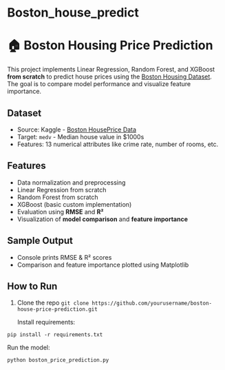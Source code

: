 # Boston_house_predict
# 🏠 Boston Housing Price Prediction

This project implements Linear Regression, Random Forest, and XGBoost **from scratch** to predict house prices using the [Boston Housing Dataset](https://www.kaggle.com/datasets/fedesoriano/the-boston-houseprice-data). The goal is to compare model performance and visualize feature importance.

##   Dataset
- Source: Kaggle - [Boston HousePrice Data](https://www.kaggle.com/datasets/fedesoriano/the-boston-houseprice-data)
- Target: `medv` - Median house value in $1000s
- Features: 13 numerical attributes like crime rate, number of rooms, etc.

##  Features
- Data normalization and preprocessing
- Linear Regression from scratch
- Random Forest from scratch
- XGBoost (basic custom implementation)
- Evaluation using **RMSE** and **R²**
- Visualization of **model comparison** and **feature importance**

##  Sample Output
- Console prints RMSE & R² scores
- Comparison and feature importance plotted using Matplotlib

##  How to Run
1. Clone the repo
    ```git clone https://github.com/yourusername/boston-house-price-prediction.git ```

   Install requirements:


```pip install -r requirements.txt ```

Run the model:

```python boston_price_prediction.py ```
